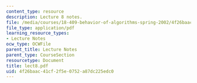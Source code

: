```yaml
---
content_type: resource
description: Lecture 8 notes.
file: /media/courses/18-409-behavior-of-algorithms-spring-2002/4f26baac41cf2f5e0752a87dc225edc0_lect8.pdf
file_type: application/pdf
learning_resource_types:
- Lecture Notes
ocw_type: OCWFile
parent_title: Lecture Notes
parent_type: CourseSection
resourcetype: Document
title: lect8.pdf
uid: 4f26baac-41cf-2f5e-0752-a87dc225edc0
---
```

